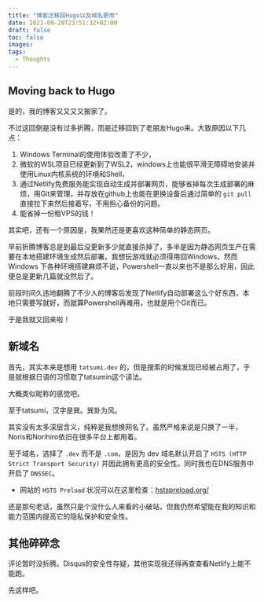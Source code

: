 ```yaml
---
title: "博客迁移回Hugo以及域名更改"
date: 2021-09-28T23:51:32+02:00
draft: false
toc: false
images:
tags:
  - Thoughts
---
```


## Moving back to Hugo

是的，我的博客又又又又搬家了。

不过这回倒是没有过多折腾，而是迁移回到了老朋友Hugo来。大致原因以下几点：

1. Windows Terminal的使用体验改善了不少，
2. 微软的WSL项目已经更新到了WSL2，windows上也能很平滑无障碍地安装并使用Linux内核系统的环境和Shell，
3. 通过Netlify免费服务能实现自动生成并部署网页，能够省掉每次生成部署的麻烦，用Git来管理，并存放在github上也能在更换设备后通过简单的 `git pull` 直接拉下来然后接着写，不用担心备份的问题。
4. 能省掉一份租VPS的钱！

其实吧，还有一个原因是，我果然还是更喜欢这种简单的静态网页。

早前折腾博客总是到最后没更新多少就直接杀掉了，多半是因为静态网页生产在需要在本地搭建环境生成然后部署。我想玩游戏就必须得用回Windows，然而 Windows 下各种环境搭建麻烦不说，Powershell一直以来也不是那么好用，因此便总是更新几篇就没然后了。

前段时间久违地翻腾了不少人的博客后发现了Netlify自动部署这么个好东西，本地只需要写就好，而就算Powershell再难用，也就是用个Git而已。

于是我就又回来啦！

## 新域名

首先，其实本来是想用 `tatsumi.dev` 的，但是搜索的时候发现已经被占用了，于是就根据日语的习惯取了tatsumin这个读法。

大概类似昵称的感觉吧。

至于tatsumi，汉字是巽。巽卦为风。

其实没有太多深层含义，纯粹是我想换网名了。虽然严格来说是只换了一半，Noris和Norihiro依旧在很多平台上都用着。

至于域名，选择了 `.dev` 而不是 `.com`，是因为 dev 域名默认开启了 `HSTS (HTTP Strict Transport Security)` 并因此拥有更高的安全性。同时我也在DNS服务中开启了 `DNSSEC`。

- 网站的 `HSTS Preload` 状况可以在这里检查：[hstspreload.org/](https://hstspreload.org/)

还是那句老话，虽然只是个没什么人来看的小破站，但我仍然希望能在我的知识和能力范围内提高它的隐私保护和安全性。

## 其他碎碎念

评论暂时没折腾。Disqus的安全性存疑，其他实现我还得再查查看Netlify上能不能跑。

先这样吧。